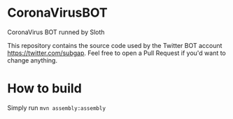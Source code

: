 # CoronaVirusBOT
CoronaVirus BOT runned by Sloth

This repository contains the source code used by the Twitter BOT account https://twitter.com/subgap.
Feel free to open a Pull Request if you'd want to change anything.

# How to build
Simply run
```mvn assembly:assembly```

